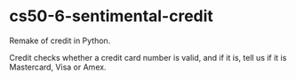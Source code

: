 # cs50-6-sentimental-credit
Remake of credit in Python. 

Credit checks whether a credit card number is valid, and if it is, tell us if it is Mastercard, Visa or Amex.

